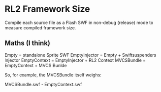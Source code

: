 # RL2 Framework Size

Compile each source file as a Flash SWF in non-debug (release) mode to measure compiled framework size.

## Maths (I think)

Empty = standalone Sprite SWF
EmptyInjector = Empty + Swiftsuspenders Injector
EmptyContext = EmptyInjector + RL2 Context
MVCSBundle = EmptyContext + MVCS Bunlde

So, for example, the MVCSBundle itself weighs:

MVCSBundle.swf - EmptyContext.swf